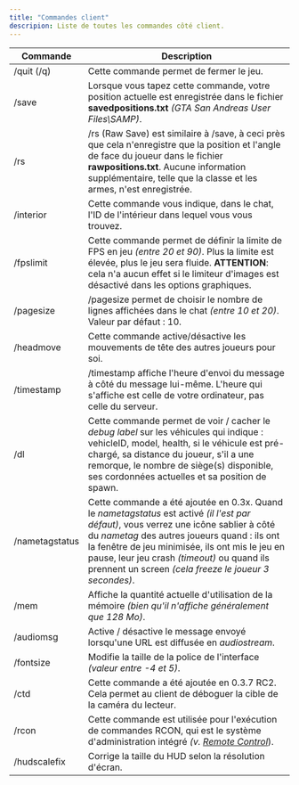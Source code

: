 ```yaml
---
title: "Commandes client"
descripion: Liste de toutes les commandes côté client.
---
```


| Commande        | Description                                                                                                                                                                                                                                                                                                         |
| -------------- | -------------------------------------------------------------------------------------------------------------------------------------------------------------------------------------------------------------------------------------------------------------------------------------------------------------------- |
| /quit (/q)     | Cette commande permet de fermer le jeu.                                                                                                                                                                                                                                                                              |
| /save          | Lorsque vous tapez cette commande, votre position actuelle est enregistrée dans le fichier **savedpositions.txt** _(GTA San Andreas User Files\SAMP)_.                                                                                                                                                               |
| /rs            | /rs (Raw Save) est similaire à /save, à ceci près que cela n'enregistre que la position et l'angle de face du joueur dans le fichier **rawpositions.txt**. Aucune information supplémentaire, telle que la classe et les armes, n'est enregistrée.                                                                   |
| /interior      | Cette commande vous indique, dans le chat, l'ID de l'intérieur dans lequel vous vous trouvez.                                                                                                                                                                                                                        |
| /fpslimit      | Cette commande permet de définir la limite de FPS en jeu _(entre 20 et 90)_. Plus la limite est élevée, plus le jeu sera fluide. **ATTENTION**: cela n'a aucun effet si le limiteur d'images est désactivé dans les options graphiques.                                                                              |
| /pagesize      | /pagesize permet de choisir le nombre de lignes affichées dans le chat _(entre 10 et 20)_. Valeur par défaut : 10.                                                                                                                                                                                                   |
| /headmove      | Cette commande active/désactive les mouvements de tête des autres joueurs pour soi.                                                                                                                                                                                                                                  |
| /timestamp     | /timestamp affiche l'heure d'envoi du message à côté du message lui-même. L'heure qui s'affiche est celle de votre ordinateur, pas celle du serveur.                                                                                                                                                                 |
| /dl            | Cette commande permet de voir / cacher le _debug label_ sur les véhicules qui indique : vehicleID, model, health, si le véhicule est pré-chargé, sa distance du joueur, s'il a une remorque, le nombre de siège(s) disponible, ses cordonnées actuelles et sa position de spawn.                                     |
| /nametagstatus | Cette commande a été ajoutée en 0.3x. Quand le _nametagstatus_ est activé _(il l'est par défaut)_, vous verrez une icône sablier à côté du _nametag_ des autres joueurs quand : ils ont la fenêtre de jeu minimisée, ils ont mis le jeu en pause, leur jeu crash _(timeout)_ ou quand ils prennent un screen _(cela freeze le joueur 3 secondes)_. |
| /mem           | Affiche la quantité actuelle d'utilisation de la mémoire _(bien qu'il n'affiche généralement que 128 Mo)_.                                                                                                                                                                                                           |
| /audiomsg      | Active / désactive le message envoyé lorsqu'une URL est diffusée en _audiostream_.                                                                                                                                                                                                                                   |
| /fontsize      | Modifie la taille de la police de l'interface _(valeur entre -4 et 5)_.                                                                                                                                                                                                                                              |
| /ctd           | Cette commande a été ajoutée en 0.3.7 RC2. Cela permet au client de déboguer la cible de la caméra du lecteur.                                                                                                                                                                                                       |
| /rcon          | Cette commande est utilisée pour l'exécution de commandes RCON, qui est le système d'administration intégré _(v. [Remote Control](../server/ControllingServer#using-rcon)_).                                                                                                                                         |
| /hudscalefix   | Corrige la taille du HUD selon la résolution d'écran.                                                                                                                                                                                                                                                                |
